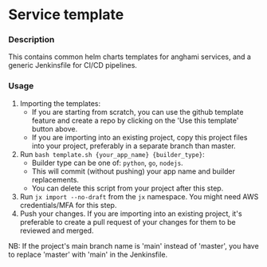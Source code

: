 
# Service template

### Description
This contains common helm charts templates for anghami services, and a generic Jenkinsfile for CI/CD pipelines.

### Usage

1. Importing the templates:
	- If you are starting from scratch, you can use the github template feature and create a repo by clicking on the 'Use this template' button above.
	- If you are importing into an existing project, copy this project files into your project, preferably in a separate branch than master.
2. Run `bash template.sh {your_app_name} {builder_type}`: 
	- Builder type can be one of: `python`, `go`, `nodejs`.
	- This will commit (without pushing) your app name and builder replacements.
	- You can delete this script from your project after this step.
3. Run `jx import --no-draft` from the `jx` namespace. You might need AWS credentials/MFA for this step.
4. Push your changes. If you are importing into an existing project, it's preferable to create a pull request of your changes for them to be reviewed and merged.

NB: If the project's main branch name is 'main' instead of 'master', you have to replace 'master' with 'main' in the Jenkinsfile.
